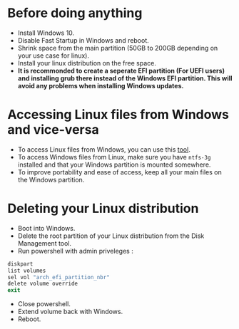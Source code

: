 # Before doing anything

- Install Windows 10.
- Disable Fast Startup in Windows and reboot.
- Shrink space from the main partition (50GB to 200GB depending on your use case for linux).
- Install your linux distribution on the free space.
- **It is recommonded to create a seperate EFI partition (For UEFI users) and installing grub there instead of the Windows EFI partition. This will avoid any problems when installing Windows updates.**

# Accessing Linux files from Windows and vice-versa

- To access Linux files from Windows, you can use this [tool](https://www.diskinternals.com/linux-reader/).
- To access Windows files from Linux, make sure you have `ntfs-3g` installed and that your Windows partition is mounted somewhere.
- To improve portability and ease of access, keep all your main files on the Windows partition.

# Deleting your Linux distribution

- Boot into Windows.
- Delete the root partition of your Linux distribution from the Disk Management tool.
- Run powershell with admin priveleges :

```powershell
diskpart
list volumes
sel vol "arch_efi_partition_nbr"
delete volume override
exit
```

- Close powershell.
- Extend volume back with Windows.
- Reboot.
